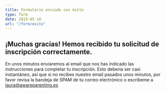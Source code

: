 ```yaml
---
title: Formulario enviado con éxito
type: form
date: 2019-05-10
url: "/form/exito"
---
```


## ¡Muchas gracias! Hemos recibido tu solicitud de inscripción correctamente. 

En unos minutos enviaremos al email que nos has indicado las instrucciones para completar tu inscripción. Esto debería ser casi instantáneo, así que si no recibes nuestro email pasados unos minutos, por favor revisa la bandeja de SPAM de tu correo electrónico o escríbeme a laura@awareparenting.es
